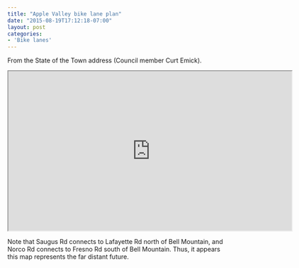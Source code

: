 ```yaml
---
title: "Apple Valley bike lane plan"
date: "2015-08-19T17:12:18-07:00"
layout: post
categories:
- 'Bike lanes'
---
```


From the State of the Town address (Council member Curt Emick).

<iframe allowfullscreen="" height="360" loading="lazy" src="https://www.youtube.com/embed/0BK0DiybD40?start=468&end=495" width="640"></iframe>

Note that Saugus Rd connects to Lafayette Rd north of Bell Mountain, and Norco Rd connects to Fresno Rd south of Bell Mountain. Thus, it appears this map represents the far distant future.